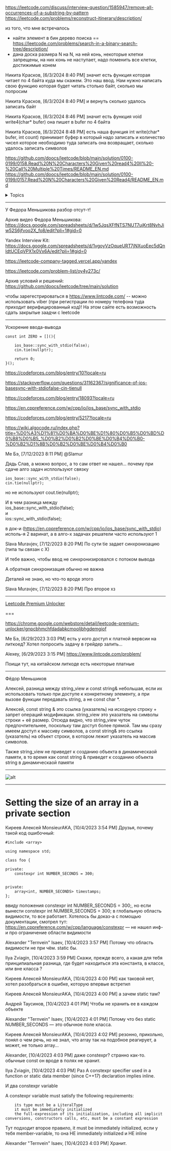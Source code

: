 https://leetcode.com/discuss/interview-question/1585947/remove-all-occurrences-of-a-substring-by-pattern
<br>
https://leetcode.com/problems/reconstruct-itinerary/description/

из того, что мне встречалось  
- найти элемент в бин дерево поиска == https://leetcode.com/problems/search-in-a-binary-search-tree/description/  
- дана доска размера N на N, на ней конь, некоторые клетки запрещены, на них конь не наступает, надо поменить все клетки, достижимые конем

Никита Красков, [6/3/2024 8:40 PM]
значит есть функция которая читает по 4 байта куда мы скажем. Это наш ввод. Нам нужно написать свою функцию которая будет читать столько байт, сколько мы попросим

Никита Красков, [6/3/2024 8:40 PM]
и вернуть сколько удалось записать байт

Никита Красков, [6/3/2024 8:46 PM]
значит есть функция 
void write4(char* bufer)
она пишет в bufer по 4 байта

Никита Красков, [6/3/2024 8:48 PM]
есть наша функция 
int write(char* bufer, int count)
принимает буфер в который надо записать и количество чисел которое необходимо туда записать 
она возвращает, сколько удалось записать символов

https://github.com/doocs/leetcode/blob/main/solution/0100-0199/0158.Read%20N%20Characters%20Given%20read4%20II%20-%20Call%20Multiple%20Times/README_EN.md  
https://github.com/doocs/leetcode/blob/main/solution/0100-0199/0157.Read%20N%20Characters%20Given%20Read4/README_EN.md

<details>  
<summary>  Topics </summary>


<details>  
<summary>  Sorted  </summary>        
        <details>                
        <summary> Merge   </summary>
            https://github.com/SkosMartren/leetcode_com/tree/main/617.%20Merge%20Two%20Binary%20Trees -- PreOrder
            https://github.com/SkosMartren/leetcode_com/tree/main/21.%20Merge%20Two%20Sorted%20Lists -- rec
            https://github.com/SkosMartren/leetcode_com/tree/main/23.%20Merge%20k%20Sorted%20Lists -- rec
            https://github.com/SkosMartren/leetcode_com/tree/main/56.%20Merge%20Intervals -- iter 
            https://github.com/SkosMartren/leetcode_com/tree/main/88.%20Merge%20Sorted%20Array -- iter           
        </details>
        <br>
        <details>  
        <summary> counting  </summary>   
                https://github.com/SkosMartren/leetcode_com/tree/main/49.%20Group%20Anagrams
                https://github.com/SkosMartren/leetcode_com/tree/main/242.%20Valid%20Anagram
                https://github.com/SkosMartren/leetcode_com/tree/main/387.%20First%20Unique%20Character%20in%20a%20String
                https://github.com/SkosMartren/leetcode_com/tree/main/347.%20Top%20K%20Frequent%20Elements + nth_element + Hash table              
                https://github.com/SkosMartren/leetcode_com/tree/main/692.%20Top%20K%20Frequent%20Words + partial_sort + Hash table
        </details>
</details>


<details>  
<summary> Sliding Window </summary>
    https://github.com/SkosMartren/leetcode_com/tree/main/3.%20Longest%20Substring%20Without%20Repeating%20Characters    
    https://github.com/SkosMartren/leetcode_com/tree/main/239.%20Sliding%20Window%20Maximum
    https://github.com/SkosMartren/leetcode_com/tree/main/159.%20Longest%20Substring%20with%20At%20Most%20Two%20Distinct%20Characters
    https://github.com/SkosMartren/leetcode_com/tree/main/340.%20Longest%20Substring%20with%20At%20Most%20K%20Distinct%20Characters
    https://github.com/SkosMartren/leetcode_com/tree/main/424.%20Longest%20Repeating%20Character%20Replacement
    https://github.com/SkosMartren/leetcode_com/tree/main/2657.%20Find%20the%20Prefix%20Common%20Array%20of%20Two%20Arrays
        <details>  
        <summary> Anagramma </summary>
                https://github.com/SkosMartren/leetcode_com/tree/main/76.%20Minimum%20Window%20Substring
                https://github.com/SkosMartren/leetcode_com/tree/main/438.%20Find%20All%20Anagrams%20in%20a%20String
                https://github.com/SkosMartren/leetcode_com/tree/main/567.%20Permutation%20in%20String
        </details>
</details>


<details>  
<summary> Bitwise operator </summary>
    https://github.com/SkosMartren/leetcode_com/tree/main/136.%20Single%20Number
    https://github.com/SkosMartren/leetcode_com/tree/main/137.%20Single%20Number%20II    
    https://github.com/SkosMartren/leetcode_com/tree/main/268.%20Missing%20Number
</details>


<details>  
<summary> one pass / two passes </summary>
    https://github.com/SkosMartren/leetcode_com/tree/main/283.%20Move%20Zeroes
    https://github.com/SkosMartren/leetcode_com/tree/main/26.%20Remove%20Duplicates%20from%20Sorted%20Array
        https://github.com/SkosMartren/leetcode_com/tree/main/71.%20Simplify%20Path
        https://github.com/SkosMartren/leetcode_com/tree/main/238.%20Product%20of%20Array%20Except%20Self
        https://github.com/SkosMartren/leetcode_com/tree/main/344.%20Reverse%20String
        https://github.com/SkosMartren/leetcode_com/tree/main/443.%20String%20Compression
        https://github.com/SkosMartren/leetcode_com/tree/main/1450.%20Number%20of%20Students%20Doing%20Homework%20at%20a%20Given%20Time
</details>


<details>  
<summary> math </summary>
        https://github.com/SkosMartren/leetcode_com/tree/main/2.%20Add%20Two%20Numbers
        https://github.com/SkosMartren/leetcode_com/tree/main/415.%20Add%20Strings
        https://github.com/SkosMartren/leetcode_com/tree/main/43.%20Multiply%20Strings
        https://github.com/SkosMartren/leetcode_com/tree/main/13.%20Roman%20to%20Integer
        https://github.com/SkosMartren/leetcode_com/tree/main/470.%20Implement%20Rand10()%20Using%20Rand7()
        https://github.com/SkosMartren/leetcode_com/tree/main/1041.%20Robot%20Bounded%20In%20Circle
        https://github.com/SkosMartren/leetcode_com/tree/main/205.%20Isomorphic%20Strings
        https://github.com/SkosMartren/leetcode_com/tree/main/279.%20Perfect%20Squares
</details>


<details>  
<summary> operations on sets </summary>
        https://github.com/SkosMartren/leetcode_com/tree/main/349.%20Intersection%20of%20Two%20Arrays -- return unique intersection (в частности unique можно реализовать своими руками: 26  Remove Duplicates from Sorted Array)
        https://github.com/SkosMartren/leetcode_com/tree/main/350.%20Intersection%20of%20Two%20Arrays%20II -- return all val intersection
        https://github.com/SkosMartren/leetcode_com/tree/main/2215.%20Find%20the%20Difference%20of%20Two%20Arrays -- return unique difference (в частности unique можно реализовать своими руками: 26  Remove Duplicates from Sorted Array)
        https://github.com/SkosMartren/leetcode_com/tree/main/Find%20elements%20in%20first%20sequence%20not%20in%20second%20two%20pointers -- return all val difference
                <details>  
                <summary> Intervals </summary>
                        https://github.com/SkosMartren/leetcode_com/tree/main/986.%20Interval%20List%20Intersections
                        https://github.com/SkosMartren/leetcode_com/tree/main/56.%20Merge%20Intervals
                </details>
</details>


<details>  
<summary> Stack </summary>
    https://github.com/SkosMartren/leetcode_com/tree/main/20.%20Valid%20Parentheses
    https://github.com/SkosMartren/leetcode_com/tree/main/150.%20Evaluate%20Reverse%20Polish%20Notation
</details>


<details>  
<summary> prefix sum </summary>    
        https://github.com/SkosMartren/leetcode_com/tree/main/523.%20Continuous%20Subarray%20Sum
        https://github.com/SkosMartren/leetcode_com/tree/main/974.%20Subarray%20Sums%20Divisible%20by%20K
        https://github.com/SkosMartren/leetcode_com/tree/main/560.%20Subarray%20Sum%20Equals%20K  
</details>


<details>  
<summary> tree </summary>
        <details>  
        <summary> LCA </summary>
        https://github.com/SkosMartren/leetcode_com/tree/main/235.%20Lowest%20Common%20Ancestor%20of%20a%20Binary%20Search%20Tree -- Iter
        https://github.com/SkosMartren/leetcode_com/tree/main/236.%20Lowest%20Common%20Ancestor%20of%20a%20Binary%20Tree -- PreOrder + PostOrder or PostOrder
        https://github.com/SkosMartren/leetcode_com/tree/main/1650.%20Lowest%20Common%20Ancestor%20of%20a%20Binary%20Tree%20III          
        </details>
        <br>
        <details>  
        <summary> BST </summary>    
            https://github.com/SkosMartren/leetcode_com/tree/main/449.%20Serialize%20and%20Deserialize%20BST
            https://github.com/SkosMartren/leetcode_com/tree/main/1008.%20Construct%20Binary%20Search%20Tree%20from%20Preorder%20Traversal
            https://github.com/SkosMartren/leetcode_com/tree/main/98.%20Validate%20Binary%20Search%20Tree -- InOrder
        </details>
        <br>
        <details>  
        <summary> BT </summary>    
            https://github.com/SkosMartren/leetcode_com/tree/main/105.%20Construct%20Binary%20Tree%20from%20Preorder%20and%20Inorder%20Traversal -- тут есть хорошая картинка
                <br>
                https://github.com/SkosMartren/leetcode_com/tree/main/100.%20Same%20Tree -- PreOrder
                https://github.com/SkosMartren/leetcode_com/tree/main/101.%20Symmetric%20Tree -- PreOrder
                https://github.com/SkosMartren/leetcode_com/tree/main/103.%20Binary%20Tree%20Zigzag%20Level%20Order%20Traversal -- PreOrder
                https://github.com/SkosMartren/leetcode_com/tree/main/104.%20Maximum%20Depth%20of%20Binary%20Tree -- AnyOrder
                https://github.com/SkosMartren/leetcode_com/tree/main/124.%20Binary%20Tree%20Maximum%20Path%20Sum -- PostOrder
                https://github.com/SkosMartren/leetcode_com/tree/main/404.%20Sum%20of%20Left%20Leaves -- AnyOrder
        </details>
</details>


<details>  
<summary> Сканирующая прямая </summary>
    не забывай при работе с интервалами про обработку случаев вида: [[a,b], [b,c]]
    https://github.com/SkosMartren/leetcode_com/tree/main/252.%20Meeting%20Rooms
    https://github.com/SkosMartren/leetcode_com/tree/main/253.%20Meeting%20Rooms%20II 
</details>


<details>  
<summary> Hash table </summary>    
    https://neerc.ifmo.ru/wiki/index.php?title=%D0%A0%D0%B0%D0%B7%D1%80%D0%B5%D1%88%D0%B5%D0%BD%D0%B8%D0%B5_%D0%BA%D0%BE%D0%BB%D0%BB%D0%B8%D0%B7%D0%B8%D0%B9 -- Разрешение коллизий  <br>
    https://github.com/SkosMartren/leetcode_com/tree/main/350.%20Intersection%20of%20Two%20Arrays%20II -- тут есть конспект об устройстве и ссылка на лекцию / Доказательство невыгодности использования unordered_map в некоторых задачах <br>
    https://github.com/SkosMartren/leetcode_com/tree/main/1.%20Two%20Sum -- использование хеш-таблицы <br>
    https://github.com/SkosMartren/leetcode_com/tree/main/356.%20Line%20Reflection -- перегрузка хеш-функции
    https://github.com/SkosMartren/leetcode_com/tree/main/380.%20Insert%20Delete%20GetRandom%20O(1)
</details>


<details>  
<summary> recursive </summary>    
    https://github.com/SkosMartren/leetcode_com/tree/main/22.%20Generate%20Parentheses
    https://github.com/SkosMartren/leetcode_com/tree/main/341.%20Flatten%20Nested%20List%20Iterator
    https://github.com/SkosMartren/leetcode_com/tree/main/301.%20Remove%20Invalid%20Parentheses
</details>


<details>  
<summary> Design </summary>        
    https://github.com/SkosMartren/leetcode_com/tree/main/2241.%20Design%20an%20ATM%20Machine <br>        
    https://github.com/SkosMartren/leetcode_com/tree/main/362.%20Design%20Hit%20Counter
    https://github.com/SkosMartren/leetcode_com/tree/main/933.%20Number%20of%20Recent%20Calls    
        <details>  
        <summary> Data Strucut </summary>    
            https://github.com/SkosMartren/leetcode_com/tree/main/155.%20Min%20Stack
            https://github.com/SkosMartren/leetcode_com/tree/main/232.%20Implement%20Queue%20using%20Stacks
                <details>  
                <summary> List + mapping</summary>    
                    https://github.com/SkosMartren/leetcode_com/tree/main/716.%20Max%20Stack
                    https://github.com/SkosMartren/leetcode_com/tree/main/146.%20LRU%20Cache
                    https://github.com/SkosMartren/leetcode_com/tree/main/960%20%C2%B7%20First%20Unique%20Number%20in%20Data%20Stream%20II                        
                </details>
        </details>
</details>


<details>  
<summary> List </summary>
    https://leetcode.com/problems/add-two-numbers/solutions/1340/a-summary-about-how-to-solve-linked-list-problem-c/ <br>
    https://github.com/SkosMartren/leetcode_com/tree/main/2.%20Add%20Two%20Numbers <br>
    https://github.com/SkosMartren/leetcode_com/tree/main/19.%20Remove%20Nth%20Node%20From%20End%20of%20List
    https://github.com/SkosMartren/leetcode_com/tree/main/21.%20Merge%20Two%20Sorted%20Lists
    https://github.com/SkosMartren/leetcode_com/tree/main/160.%20Intersection%20of%20Two%20Linked%20Lists
    https://github.com/SkosMartren/leetcode_com/tree/main/206.%20Reverse%20Linked%20List
        <br>
        <details>  
        <summary> cycle Floyd's == slow & fast ptr</summary>    
            https://www.geeksforgeeks.org/floyds-cycle-finding-algorithm/
            https://github.com/SkosMartren/leetcode_com/tree/main/234.%20Palindrome%20Linked%20List
            https://github.com/SkosMartren/leetcode_com/tree/main/141.%20Linked%20List%20Cycle
        </details>
</details>


<details>  
<summary> Binary search </summary>
        https://github.com/SkosMartren/leetcode_com/tree/main/4.%20Median%20of%20Two%20Sorted%20Arrays       
    https://github.com/SkosMartren/leetcode_com/tree/main/74.%20Search%20a%202D%20Matrix
    https://github.com/SkosMartren/leetcode_com/tree/main/658.%20Find%20K%20Closest%20Elements
    https://github.com/SkosMartren/leetcode_com/tree/main/704.%20Binary%20Search
        <details> 
        <summary> Bitonic sequence </summary>
            https://www.geeksforgeeks.org/bitonic-sort/
            https://en.wikipedia.org/wiki/Bitonic_sorter
            https://neerc.ifmo.ru/wiki/index.php?title=%D0%A1%D0%B5%D1%82%D1%8C_%D0%91%D0%B5%D1%82%D1%87%D0%B5%D1%80%D0%B0
            https://github.com/SkosMartren/leetcode_com/tree/main/153.%20Find%20Minimum%20in%20Rotated%20Sorted%20Array
            https://github.com/SkosMartren/leetcode_com/tree/main/33.%20Search%20in%20Rotated%20Sorted%20Array
            https://leetcode.com/problems/search-in-rotated-sorted-array-ii/description/
            https://leetcode.com/problems/check-if-array-is-sorted-and-rotated/description/
        </details>
</details>


<details>  
<summary> DFS / BFS / DSU </summary>    
    https://github.com/SkosMartren/leetcode_com/tree/main/200.%20Number%20of%20Islands
    https://github.com/SkosMartren/leetcode_com/tree/main/332.%20Reconstruct%20Itinerary    
</details>


<details>  
<summary> Dynamic programming </summary>    
    https://github.com/SkosMartren/leetcode_com/tree/main/53.%20Maximum%20Subarray    
</details>


<details>  
<summary> Two pointer </summary>        
    https://github.com/SkosMartren/leetcode_com/tree/main/5.%20Longest%20Palindromic%20Substring
    https://github.com/SkosMartren/leetcode_com/tree/main/11.%20Container%20With%20Most%20Water  + Greedy  
    https://github.com/SkosMartren/leetcode_com/tree/main/42.%20Trapping%20Rain%20Water
        https://github.com/SkosMartren/leetcode_com/tree/main/161.%20One%20Edit%20Distance        
    https://github.com/SkosMartren/leetcode_com/tree/main/125.%20Valid%20Palindrome    
    https://github.com/SkosMartren/leetcode_com/tree/main/680.%20Valid%20Palindrome%20II
    https://github.com/SkosMartren/leetcode_com/tree/main/228.%20Summary%20Ranges
    https://github.com/SkosMartren/leetcode_com/tree/main/392.%20Is%20Subsequence
    https://github.com/SkosMartren/leetcode_com/tree/main/557.%20Reverse%20Words%20in%20a%20String%20III
    https://github.com/SkosMartren/leetcode_com/tree/main/977.%20Squares%20of%20a%20Sorted%20Array    
    https://github.com/SkosMartren/leetcode_com/tree/main/167.%20Two%20Sum%20II%20-%20Input%20Array%20Is%20Sorted
    https://github.com/SkosMartren/leetcode_com/tree/main/581.%20Shortest%20Unsorted%20Continuous%20Subarray       
    https://github.com/SkosMartren/leetcode_com/tree/main/1446.%20Consecutive%20Characters
        https://github.com/SkosMartren/leetcode_com/tree/main/1004.%20Max%20Consecutive%20Ones%20III
        https://github.com/SkosMartren/leetcode_com/tree/main/487.%20Max%20Consecutive%20Ones%20II
        https://github.com/SkosMartren/leetcode_com/tree/main/1493.%20Longest%20Subarray%20of%201's%20After%20Deleting%20One%20Element
</details>


<details>  
<summary> Greedy </summary>    
    https://github.com/SkosMartren/leetcode_com/tree/main/12.%20Integer%20to%20Roman
    https://github.com/SkosMartren/leetcode_com/tree/main/121.%20Best%20Time%20to%20Buy%20and%20Sell%20Stock
    https://github.com/SkosMartren/leetcode_com/tree/main/135.%20Candy
    https://github.com/SkosMartren/leetcode_com/tree/main/763.%20Partition%20Labels
        https://github.com/SkosMartren/leetcode_com/tree/main/849.%20Maximize%20Distance%20to%20Closest%20Person
</details>


<details>  
<summary> 2D Matrix </summary>    
    https://github.com/SkosMartren/leetcode_com/tree/main/1572.%20Matrix%20Diagonal%20Sum
</details>

<details>  
<summary> Yandex </summary>    
    https://github.com/SkosMartren/leetcode_com/tree/main/replace%20char%20on%20string
        https://github.com/SkosMartren/leetcode_com/tree/main/increasing%20and%20decreasing%20sequence
        https://github.com/SkosMartren/leetcode_com/tree/main/the%20product%20of%20two%20extremes
</details>

</details>


______

У Федора Меньшикова разбор отсут-т!

Архив видео Федора Меньшикова: https://docs.google.com/spreadsheets/d/1w5JqsXFfNTS7NUT7ujKrt8NvhJiw52S6jfvoo2X_fo8/edit?pli=1#gid=0

Yandex Interview Kit: https://docs.google.com/spreadsheets/d/1vgoyVzOqueURT7jNXuoEec5dQnIdtUCEqVPX1x0Vx6A/edit?pli=1#gid=0

https://leetcode-company-tagged.vercel.app/yandex

https://leetcode.com/problem-list/oy4y273c/

Архив условий и решений: https://github.com/doocs/leetcode/tree/main/solution

чтобы зарегестрироваться в https://www.lintcode.com/ -- можно использовать viber (при регистрации по номеру телефона туда приходит верифицированный код)! На этом сайте есть возможность сдать закрытые заадчи с leetcode
_________

Ускорение ввода-вывода

```objectives
const int ZERO = [](){

    ios_base::sync_with_stdio(false);
    cin.tie(nullptr);
    
    return 0;
}();
```

https://codeforces.com/blog/entry/10?locale=ru

https://stackoverflow.com/questions/31162367/significance-of-ios-basesync-with-stdiofalse-cin-tienull

https://codeforces.com/blog/entry/18093?locale=ru

https://en.cppreference.com/w/cpp/io/ios_base/sync_with_stdio

https://codeforces.com/blog/entry/5217?locale=ru

https://wiki.algocode.ru/index.php?title=%D0%A3%D1%81%D0%BA%D0%BE%D1%80%D0%B5%D0%BD%D0%B8%D0%B5_%D0%B2%D0%B2%D0%BE%D0%B4%D0%B0-%D0%B2%D1%8B%D0%B2%D0%BE%D0%B4%D0%B0

Ме Бэ, [7/12/2023 8:11 PM]
@Slamur 

Дядь Слав, а можно вопрос, а то сам ответ не нашел... почему при сдаче алго задач исплользуют связку 

    ios_base::sync_with_stdio(false);  
    cin.tie(nullptr);  

но не используют cout.tie(nullptr);


И в чем разница между  
    ios_base::sync_with_stdio(false);  
и   
    ios::sync_with_stdio(false);  

в док-и (https://en.cppreference.com/w/cpp/io/ios_base/sync_with_stdio) исполь-я 2 варинат, а в алго-х задачах решатели часто используют 1

Slava Muravjev, [7/12/2023 8:20 PM]
По сути tie задает синхронизацию (типа ты связан с Х)

И тебе важно, чтобы ввод не синхронизировался с потоком вывода

А обратная синхронизация обычно не важна

Деталей не знаю, но что-то вроде этого

Slava Muravjev, [7/12/2023 8:20 PM]
Про второе хз

________

[Leetcode Premium Unlocker](https://chrome.google.com/webstore/detail/leetcode-premium-unlocker/gnpcbhmchfdadabkcmooljbhgdemgiof)

===

https://chrome.google.com/webstore/detail/leetcode-premium-unlocker/gnpcbhmchfdadabkcmooljbhgdemgiof


Ме Бэ, [6/29/2023 3:03 PM]
есть у кого доступ к платной вервсии на литкоед? Хотел попросить задачу в грейдер залить...

Alexey, [6/29/2023 3:15 PM]
https://www.lintcode.com/problem/

Поищи тут, на китайском литкоде есть некоторые платные

____
Фёдор Меньшиков 

Алексей, разница между string_view и const string& небольшая, если их использовать только при доступе к конкретному элементу, а при вызове функции передавать string, а не const char *.

Алексей, const string & это ссылка (указатель) на исходную строку + запрет операций модификации. string_view это указатель на символы строки + её размер. Отсюда видно, что string_view чуток предпочтительнее, поскольку там доступ более прямой. Там мы сразу имеем доступ к массиву символов, а const string& это ссылка (указатель) на объект строки, в котором лежит указатель на массив символов.

Также string_view не приведет к созданию объекта в динамическаой памяти, в то время как const string & приведет к созданию объекта string в динамическаой памяти

___________

![ alt](https://github.com/SkosMartren/useful-materials/blob/main/asymptotics_containers.png)

___________

<h1>Setting the size of an array in a private section</h1>

Киреев Алексей MonsieurAKA, [10/4/2023 3:54 PM]
Друзья, почему такой код ошибочный: 

    #include <array>
    
    using namespace std; 
    
    class foo {
    
    private:
        constexpr int NUMBER_SECONDS = 300;
    
    
    private:
        array<int, NUMBER_SECONDS> timestamps;
    };

ввиду положения constexpr int NUMBER_SECONDS = 300;, но если вынести constexpr int NUMBER_SECONDS = 300; в глобальную область видимости, то все работает. Хотелось бы доказ-а с помощью документации, смотрел тут: https://en.cppreference.com/w/cpp/language/constexpr — не нашел инф-и про ограничение области видимости

Alexander "Ternvein" Isaev, [10/4/2023 3:57 PM]
Потому что область видимости не при чём. static бы.

Ilya Zviagin, [10/4/2023 3:59 PM]
Скажи, прежде всего, а какая для тебя принципиальная разница, где будет находиться эта константа, в классе, или вне класса ?

Киреев Алексей MonsieurAKA, [10/4/2023 4:00 PM]
как таковой нет, хотел разобраться в ошибке, которую впервые встретил

Киреев Алексей MonsieurAKA, [10/4/2023 4:00 PM]
а зачем static там?

Андрей Таусинов, [10/4/2023 4:01 PM]
Чтобы не хранить ее в каждом объекте

Alexander "Ternvein" Isaev, [10/4/2023 4:01 PM]
Потому что без static NUMBER_SECONDS — это обычное поле класса.

Киреев Алексей MonsieurAKA, [10/4/2023 4:02 PM]
резонно, прикольно, понял о чем речь, но не знал, что array так на подобное реагирует, а может, не только array...

Alexander, [10/4/2023 4:03 PM]
даже constexpr? странно как-то. обычные const он вроде в полях не хранит.

Ilya Zviagin, [10/4/2023 4:03 PM]
Раз
A constexpr specifier used in a function or static data member (since C++17) declaration implies inline. 

И два
constexpr variable

A constexpr variable must satisfy the following requirements:

        its type must be a LiteralType
        it must be immediately initialized
        the full-expression of its initialization, including all implicit conversions, constructors calls, etc, must be a constant expression 


Тут подходит второе правило, it must be immediately initialized,  если у тебя member-variable, то она НЕ immediately initialized и НЕ inline

Alexander "Ternvein" Isaev, [10/4/2023 4:03 PM]
Хранит.
